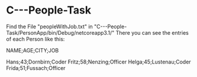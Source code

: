﻿# C---People-Task
 
 Find the File "peopleWithJob.txt" in "C---People-Task/PersonApp/bin/Debug/netcoreapp3.1/"
 There you can see the entries of each Person like this:
 
 NAME;AGE;CITY;JOB
 
 Hans;43;Dornbirn;Coder
 Fritz;58;Nenzing;Officer
 Helga;45;Lustenau;Coder
 Frida;51;Fussach;Officer
